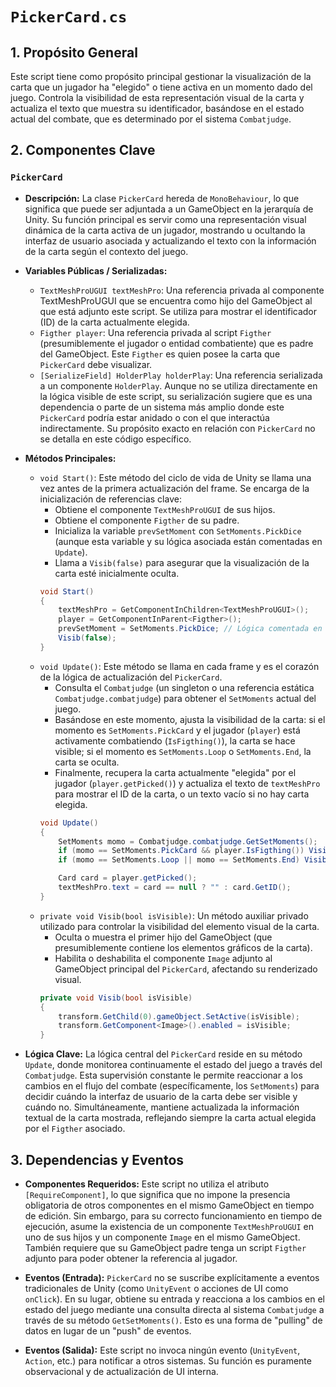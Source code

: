 # `PickerCard.cs`

## 1. Propósito General
Este script tiene como propósito principal gestionar la visualización de la carta que un jugador ha "elegido" o tiene activa en un momento dado del juego. Controla la visibilidad de esta representación visual de la carta y actualiza el texto que muestra su identificador, basándose en el estado actual del combate, que es determinado por el sistema `Combatjudge`.

## 2. Componentes Clave

### `PickerCard`
- **Descripción:** La clase `PickerCard` hereda de `MonoBehaviour`, lo que significa que puede ser adjuntada a un GameObject en la jerarquía de Unity. Su función principal es servir como una representación visual dinámica de la carta activa de un jugador, mostrando u ocultando la interfaz de usuario asociada y actualizando el texto con la información de la carta según el contexto del juego.

- **Variables Públicas / Serializadas:**
    - `TextMeshProUGUI textMeshPro`: Una referencia privada al componente TextMeshProUGUI que se encuentra como hijo del GameObject al que está adjunto este script. Se utiliza para mostrar el identificador (ID) de la carta actualmente elegida.
    - `Figther player`: Una referencia privada al script `Figther` (presumiblemente el jugador o entidad combatiente) que es padre del GameObject. Este `Figther` es quien posee la carta que `PickerCard` debe visualizar.
    - `[SerializeField] HolderPlay holderPlay`: Una referencia serializada a un componente `HolderPlay`. Aunque no se utiliza directamente en la lógica visible de este script, su serialización sugiere que es una dependencia o parte de un sistema más amplio donde este `PickerCard` podría estar anidado o con el que interactúa indirectamente. Su propósito exacto en relación con `PickerCard` no se detalla en este código específico.

- **Métodos Principales:**
    - `void Start()`: Este método del ciclo de vida de Unity se llama una vez antes de la primera actualización del frame. Se encarga de la inicialización de referencias clave:
        - Obtiene el componente `TextMeshProUGUI` de sus hijos.
        - Obtiene el componente `Figther` de su padre.
        - Inicializa la variable `prevSetMoment` con `SetMoments.PickDice` (aunque esta variable y su lógica asociada están comentadas en `Update`).
        - Llama a `Visib(false)` para asegurar que la visualización de la carta esté inicialmente oculta.
        ```csharp
        void Start()
        {
            textMeshPro = GetComponentInChildren<TextMeshProUGUI>();
            player = GetComponentInParent<Figther>();
            prevSetMoment = SetMoments.PickDice; // Lógica comentada en Update
            Visib(false);
        }
        ```
    - `void Update()`: Este método se llama en cada frame y es el corazón de la lógica de actualización del `PickerCard`.
        - Consulta el `Combatjudge` (un singleton o una referencia estática `Combatjudge.combatjudge`) para obtener el `SetMoments` actual del juego.
        - Basándose en este momento, ajusta la visibilidad de la carta: si el momento es `SetMoments.PickCard` y el jugador (`player`) está activamente combatiendo (`IsFigthing()`), la carta se hace visible; si el momento es `SetMoments.Loop` o `SetMoments.End`, la carta se oculta.
        - Finalmente, recupera la carta actualmente "elegida" por el jugador (`player.getPicked()`) y actualiza el texto de `textMeshPro` para mostrar el ID de la carta, o un texto vacío si no hay carta elegida.
        ```csharp
        void Update()
        {
            SetMoments momo = Combatjudge.combatjudge.GetSetMoments();
            if (momo == SetMoments.PickCard && player.IsFigthing()) Visib(true);
            if (momo == SetMoments.Loop || momo == SetMoments.End) Visib(false);

            Card card = player.getPicked();
            textMeshPro.text = card == null ? "" : card.GetID();
        }
        ```
    - `private void Visib(bool isVisible)`: Un método auxiliar privado utilizado para controlar la visibilidad del elemento visual de la carta.
        - Oculta o muestra el primer hijo del GameObject (que presumiblemente contiene los elementos gráficos de la carta).
        - Habilita o deshabilita el componente `Image` adjunto al GameObject principal del `PickerCard`, afectando su renderizado visual.
        ```csharp
        private void Visib(bool isVisible)
        {
            transform.GetChild(0).gameObject.SetActive(isVisible);
            transform.GetComponent<Image>().enabled = isVisible;
        }
        ```

- **Lógica Clave:**
    La lógica central del `PickerCard` reside en su método `Update`, donde monitorea continuamente el estado del juego a través del `Combatjudge`. Esta supervisión constante le permite reaccionar a los cambios en el flujo del combate (específicamente, los `SetMoments`) para decidir cuándo la interfaz de usuario de la carta debe ser visible y cuándo no. Simultáneamente, mantiene actualizada la información textual de la carta mostrada, reflejando siempre la carta actual elegida por el `Figther` asociado.

## 3. Dependencias y Eventos
- **Componentes Requeridos:** Este script no utiliza el atributo `[RequireComponent]`, lo que significa que no impone la presencia obligatoria de otros componentes en el mismo GameObject en tiempo de edición. Sin embargo, para su correcto funcionamiento en tiempo de ejecución, asume la existencia de un componente `TextMeshProUGUI` en uno de sus hijos y un componente `Image` en el mismo GameObject. También requiere que su GameObject padre tenga un script `Figther` adjunto para poder obtener la referencia al jugador.

- **Eventos (Entrada):** `PickerCard` no se suscribe explícitamente a eventos tradicionales de Unity (como `UnityEvent` o acciones de UI como `onClick`). En su lugar, obtiene su entrada y reacciona a los cambios en el estado del juego mediante una consulta directa al sistema `Combatjudge` a través de su método `GetSetMoments()`. Esto es una forma de "pulling" de datos en lugar de un "push" de eventos.

- **Eventos (Salida):** Este script no invoca ningún evento (`UnityEvent`, `Action`, etc.) para notificar a otros sistemas. Su función es puramente observacional y de actualización de UI interna.